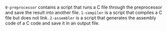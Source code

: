 `0-preprocessor` contains a script that runs a C file through the preprocessor and save the result into another file.
`1-compiler` is a script that compiles a C file but does not link.
`2-assembler` is a script that generates the assembly code of a C code and save it in an output file.
